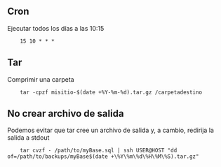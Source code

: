 
## Cron

Ejecutar todos los días a las 10:15

        15 10 * * *

## Tar

Comprimir una carpeta

        tar -cpzf misitio-$(date +%Y-%m-%d).tar.gz /carpetadestino

## No crear archivo de salida

Podemos evitar que tar cree un archivo de salida y, a cambio, redirija la salida a stdout

        tar cvzf - /path/to/myBase.sql | ssh USER@HOST "dd of=/path/to/backups/myBase$(date +\%Y\%m\%d\%H\%M\%S).tar.gz"